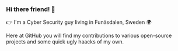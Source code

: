 ### Hi there friend! 👋

👉 I'm a Cyber Security guy living in Funäsdalen, Sweden 🌍 

Here at GitHub you will find my contributions to various open-source projects and some quick ugly haacks of my own. 
